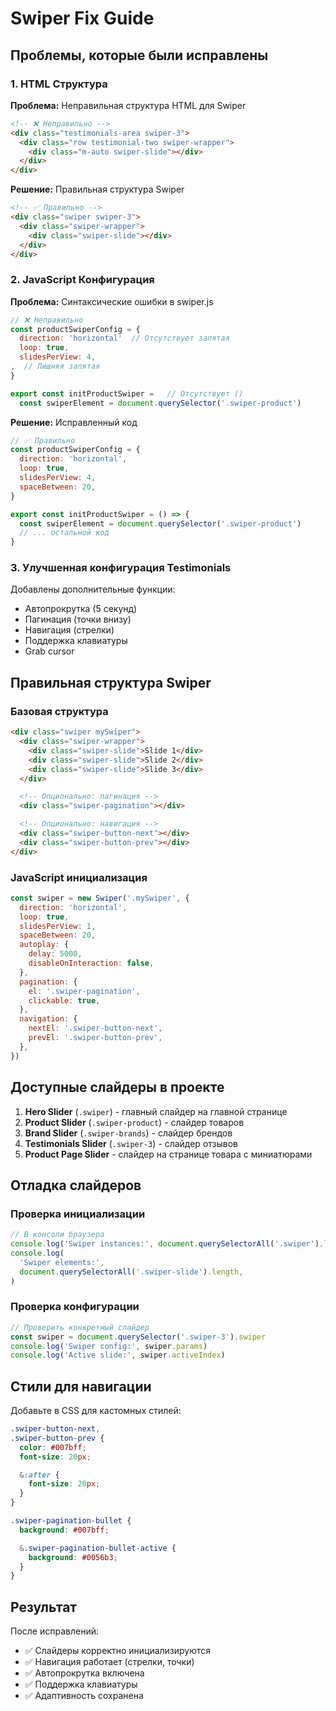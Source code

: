 # Swiper Fix Guide

## Проблемы, которые были исправлены

### 1. HTML Структура

**Проблема:** Неправильная структура HTML для Swiper

```html
<!-- ❌ Неправильно -->
<div class="testimonials-area swiper-3">
  <div class="row testimonial-two swiper-wrapper">
    <div class="m-auto swiper-slide"></div>
  </div>
</div>
```

**Решение:** Правильная структура Swiper

```html
<!-- ✅ Правильно -->
<div class="swiper swiper-3">
  <div class="swiper-wrapper">
    <div class="swiper-slide"></div>
  </div>
</div>
```

### 2. JavaScript Конфигурация

**Проблема:** Синтаксические ошибки в swiper.js

```javascript
// ❌ Неправильно
const productSwiperConfig = {
  direction: 'horizontal'  // Отсутствует запятая
  loop: true,
  slidesPerView: 4,
,  // Лишняя запятая
}

export const initProductSwiper =   // Отсутствует ()
  const swiperElement = document.querySelector('.swiper-product')
```

**Решение:** Исправленный код

```javascript
// ✅ Правильно
const productSwiperConfig = {
  direction: 'horizontal',
  loop: true,
  slidesPerView: 4,
  spaceBetween: 20,
}

export const initProductSwiper = () => {
  const swiperElement = document.querySelector('.swiper-product')
  // ... остальной код
}
```

### 3. Улучшенная конфигурация Testimonials

Добавлены дополнительные функции:

- Автопрокрутка (5 секунд)
- Пагинация (точки внизу)
- Навигация (стрелки)
- Поддержка клавиатуры
- Grab cursor

## Правильная структура Swiper

### Базовая структура

```html
<div class="swiper mySwiper">
  <div class="swiper-wrapper">
    <div class="swiper-slide">Slide 1</div>
    <div class="swiper-slide">Slide 2</div>
    <div class="swiper-slide">Slide 3</div>
  </div>

  <!-- Опционально: пагинация -->
  <div class="swiper-pagination"></div>

  <!-- Опционально: навигация -->
  <div class="swiper-button-next"></div>
  <div class="swiper-button-prev"></div>
</div>
```

### JavaScript инициализация

```javascript
const swiper = new Swiper('.mySwiper', {
  direction: 'horizontal',
  loop: true,
  slidesPerView: 1,
  spaceBetween: 20,
  autoplay: {
    delay: 5000,
    disableOnInteraction: false,
  },
  pagination: {
    el: '.swiper-pagination',
    clickable: true,
  },
  navigation: {
    nextEl: '.swiper-button-next',
    prevEl: '.swiper-button-prev',
  },
})
```

## Доступные слайдеры в проекте

1. **Hero Slider** (`.swiper`) - главный слайдер на главной странице
2. **Product Slider** (`.swiper-product`) - слайдер товаров
3. **Brand Slider** (`.swiper-brands`) - слайдер брендов
4. **Testimonials Slider** (`.swiper-3`) - слайдер отзывов
5. **Product Page Slider** - слайдер на странице товара с миниатюрами

## Отладка слайдеров

### Проверка инициализации

```javascript
// В консоли браузера
console.log('Swiper instances:', document.querySelectorAll('.swiper').length)
console.log(
  'Swiper elements:',
  document.querySelectorAll('.swiper-slide').length,
)
```

### Проверка конфигурации

```javascript
// Проверить конкретный слайдер
const swiper = document.querySelector('.swiper-3').swiper
console.log('Swiper config:', swiper.params)
console.log('Active slide:', swiper.activeIndex)
```

## Стили для навигации

Добавьте в CSS для кастомных стилей:

```scss
.swiper-button-next,
.swiper-button-prev {
  color: #007bff;
  font-size: 20px;

  &:after {
    font-size: 20px;
  }
}

.swiper-pagination-bullet {
  background: #007bff;

  &.swiper-pagination-bullet-active {
    background: #0056b3;
  }
}
```

## Результат

После исправлений:

- ✅ Слайдеры корректно инициализируются
- ✅ Навигация работает (стрелки, точки)
- ✅ Автопрокрутка включена
- ✅ Поддержка клавиатуры
- ✅ Адаптивность сохранена
